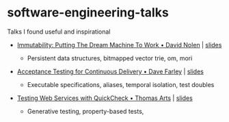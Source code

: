 # software-engineering-talks
Talks I found useful and inspirational

- [Immutability: Putting The Dream Machine To Work • David Nolen](https://www.youtube.com/watch?v=SiFwRtCnxv4) | [slides](http://gotocon.com/dl/goto-aar-2014/slides/DavidNolen_ImmutabilityPuttingTheDreamMachineToWork.pdf)
  - Persistent data structures, bitmapped vector trie, om, mori 

- [Acceptance Testing for Continuous Delivery • Dave Farley](https://www.youtube.com/watch?v=SBhgteA2szg&t=333s) | [slides](https://qconlondon.com/london-2016/system/files/presentation-slides/davefarley.pdf)
  - Executable specifications, aliases, temporal isolation, test doubles
  
- [Testing Web Services with QuickCheck • Thomas Arts](https://www.youtube.com/watch?v=dDDCSDTHRZo) | [slides](http://s3.amazonaws.com/erlang-conferences-production/media/files/000/000/627/original/ElixirConfEU_2017_-_TestingWebServiceWithQC_-_Thomas_Arts.pdf?1495020439)
  - Generative testing, property-based tests, 

